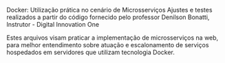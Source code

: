 Docker: Utilização prática no cenário de Microsserviços
Ajustes e testes realizados a partir do código fornecido pelo professor Denilson Bonatti, Instrutor - Digital Innovation One

Estes arquivos visam praticar a implementação de microsserviços na web, para melhor entendimento sobre atuação e escalonamento de serviços hospedados em servidores que utilizam tecnologia Docker.
